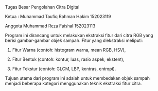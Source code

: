 Tugas Besar Pengolahan Citra Digital

Ketua : Muhammad Taufiq Rahman Hakim 152023119

Anggota Muhammad Reza Faishal 152023113

Program ini dirancang untuk melakukan ekstraksi fitur dari citra RGB yang berisi gambar-gambar objek sampah. Fitur yang diekstraksi meliputi:

  1. Fitur Warna (contoh: histogram warna, mean RGB, HSV),
  
  2. Fitur Bentuk (contoh: kontur, luas, rasio aspek, ekstent),
  
  3. Fitur Tekstur (contoh: GLCM, LBP, kontras, entropi).

Tujuan utama dari program ini adalah untuk membedakan objek sampah menjadi beberapa kategori menggunakan teknik ekstraksi fitur citra.
